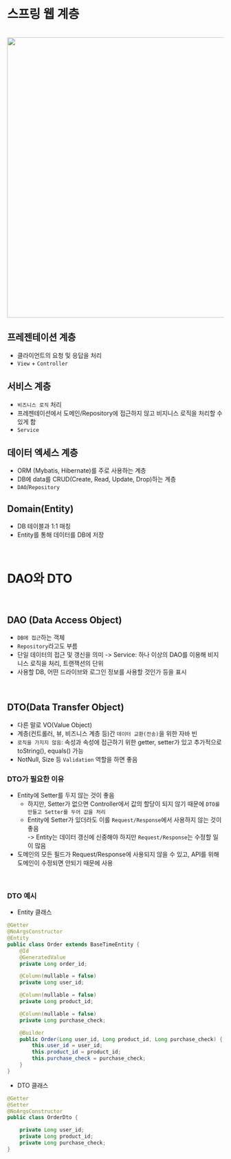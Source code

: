 # 스프링 웹 계층

<br>

<img src="https://user-images.githubusercontent.com/38900338/162606226-f03c9386-ed96-41a8-9d52-666ab208d17e.png" width="650px">

<br>

## 프레젠테이션 계층
- 클라이언트의 요청 및 응답을 처리
- `View` + `Controller`
 
## 서비스 계층
- `비즈니스 로직` 처리
- 프레젠테이션에서 도메인/Repository에 접근하지 않고 비지니스 로직을 처리할 수 있게 함
- `Service`

## 데이터 엑세스 계층
- ORM (Mybatis, Hibernate)를 주로 사용하는 계층
- DB에 data를 CRUD(Create, Read, Update, Drop)하는 계층
- `DAO`/`Repository`  

## Domain(Entity)
* DB 테이블과 1:1 매칭
* Entity를 통해 데이터를 DB에 저장

<br>

# DAO와 DTO

<br>

## DAO (Data Access Object)
* `DB에 접근`하는 객체
* `Repository`라고도 부름
* 단일 데이터의 접근 및 갱신을 의미 -> Service: 하나 이상의 DAO를 이용해 비지니스 로직을 처리, 트랜잭션의 단위
* 사용할 DB, 어떤 드라이브와 로그인 정보를 사용할 것인가 등을 표시

<br>

## DTO(Data Transfer Object)
* 다른 말로 VO(Value Object)
* 계층(컨트롤러, 뷰, 비즈니스 계층 등)간 `데이터 교환(전송)`을 위한 자바 빈
* `로직을 가지지 않음`: 속성과 속성에 접근하기 위한 getter, setter가 있고 추가적으로 toString(), equals() 가능
* NotNull, Size 등 `Validation` 역할을 하면 좋음

### DTO가 필요한 이유
* Entity에 Setter를 두지 않는 것이 좋음
  * 하지만, Setter가 없으면 Controller에서 값의 할당이 되지 않기 때문에 `DTO를 만들고 Setter를 두어 값을 처리`
  * Entity에 Setter가 있더라도 이를 `Request/Response`에서 사용하지 않는 것이 좋음 <br>
    -> Entity는 데이터 갱신에 신중해야 하지만 `Request/Response`는 수정할 일이 많음
* 도메인의 모든 필드가 Request/Response에 사용되지 않을 수 있고, API를 위해 도메인이 수정되면 안되기 때문에 사용

<br>

### DTO 예시
* Entity 클래스

```java
@Getter
@NoArgsConstructor
@Entity
public class Order extends BaseTimeEntity {
    @Id
    @GeneratedValue
    private Long order_id;

    @Column(nullable = false)
    private Long user_id;

    @Column(nullable = false)
    private Long product_id;

    @Column(nullable = false)
    private Long purchase_check;

    @Builder
    public Order(Long user_id, Long product_id, Long purchase_check) {
        this.user_id = user_id;
        this.product_id = product_id;
        this.purchase_check = purchase_check;
    }
}
```
* DTO 클래스
```java
@Getter
@Setter
@NoArgsConstructor
public class OrderDto {

    private Long user_id;
    private Long product_id;
    private Long purchase_check;
}
```